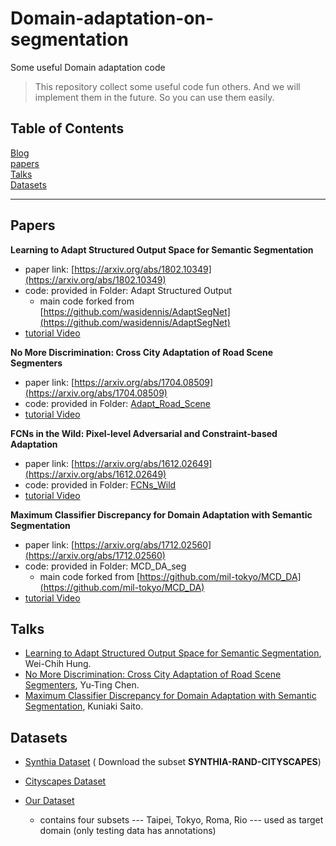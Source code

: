 # Domain-adaptation-on-segmentation

Some useful Domain adaptation code

> This repository collect some useful code fun others. And we will implement them in the future. So you can use them easily.

## Table of Contents
[Blog](https://medium.com/deep-learning-domain-adaptation-on-image-segmentat)  
[papers](#papers)  
[Talks](#talks)  
[Datasets](#datasets)  

----------
## Papers
**Learning to Adapt Structured Output Space for Semantic Segmentation**

- paper link: [https://arxiv.org/abs/1802.10349](https://arxiv.org/abs/1802.10349)
- code: provided in Folder: Adapt Structured Output
	- main code forked from [https://github.com/wasidennis/AdaptSegNet](https://github.com/wasidennis/AdaptSegNet)
- [tutorial Video]()

**No More Discrimination: Cross City Adaptation of Road Scene Segmenters**

- paper link: [https://arxiv.org/abs/1704.08509](https://arxiv.org/abs/1704.08509)
- code: provided in Folder: [Adapt_Road_Scene](https://github.com/stu92054/Domain-adaptation-on-segmentation/tree/master/Adapt_Road_Scene)
- [tutorial Video]()

**FCNs in the Wild: Pixel-level Adversarial and Constraint-based Adaptation**

- paper link: [https://arxiv.org/abs/1612.02649](https://arxiv.org/abs/1612.02649)
- code: provided in Folder: [FCNs_Wild](https://github.com/stu92054/Domain-adaptation-on-segmentation/tree/master/FCNs_Wild)
- [tutorial Video]()

**Maximum Classifier Discrepancy for Domain Adaptation with Semantic Segmentation**
- paper link: [https://arxiv.org/abs/1712.02560](https://arxiv.org/abs/1712.02560)
- code: provided in Folder: MCD_DA_seg
	- main code forked from  [https://github.com/mil-tokyo/MCD_DA](https://github.com/mil-tokyo/MCD_DA)
- [tutorial Video]()

## Talks
- [Learning to Adapt Structured Output Space for Semantic Segmentation](https://www.youtube.com/watch?v=zVYY9HaEJnc&feature=youtu.be&t=2643), Wei-Chih Hung.
- [No More Discrimination: Cross City Adaptation of Road Scene Segmenters](https://www.youtube.com/watch?v=EQ9HptjI8_U), Yu-Ting Chen.
- [Maximum Classifier Discrepancy for Domain Adaptation with Semantic Segmentation](https://youtu.be/lNqXyJliVSo?t=2282), Kuniaki Saito.

## Datasets 

- [Synthia Dataset](http://synthia-dataset.com/download-2/) ( Download the subset **SYNTHIA-RAND-CITYSCAPES**)

- [Cityscapes Dataset](https://www.cityscapes-dataset.com/)

- [Our Dataset](https://yihsinchen.github.io/segmentation_adaptation/#Dataset)
	- contains four subsets --- Taipei, Tokyo, Roma, Rio --- used as target domain (only testing data has annotations) 
